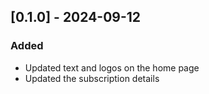 ## [0.1.0] - 2024-09-12

### Added
- Updated text and logos on the home page
- Updated the subscription details